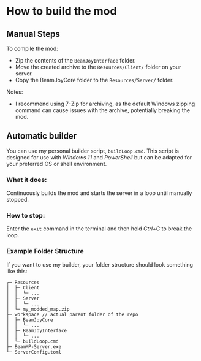 # How to build the mod
## Manual Steps
To compile the mod:
- Zip the contents of the `BeamJoyInterface` folder.
- Move the created archive to the `Resources/Client/` folder on your server.
- Copy the BeamJoyCore folder to the `Resources/Server/` folder.

Notes:
- I recommend using 7-Zip for archiving, as the default Windows zipping command can cause issues with the archive, potentially breaking the mod.

## Automatic builder
You can use my personal builder script, `buildLoop.cmd`. This script is designed for use with *Windows 11* and *PowerShell* but can be adapted for your preferred OS or shell environment.

### What it does:
Continuously builds the mod and starts the server in a loop until manually stopped.

### How to stop:
Enter the `exit` command in the terminal and then hold *Ctrl+C* to break the loop.

### Example Folder Structure
If you want to use my builder, your folder structure should look something like this:
```
┌─ Resources
│  ├─ Client
│  │  └─ ...
│  ├─ Server
│  │  └─ ...
│  └─ my_modded_map.zip
├─ workspace // actual parent folder of the repo
│  ├─ BeamJoyCore
│  │  └─ ...
│  ├─ BeamJoyInterface
│  │  └─ ...
│  └─ buildLoop.cmd
├─ BeamMP-Server.exe
└─ ServerConfig.toml
```